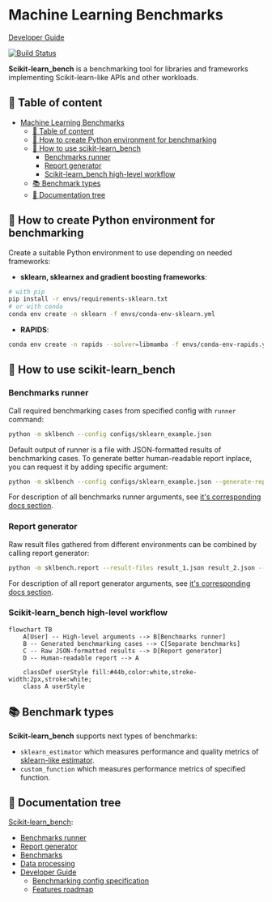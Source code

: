 # Machine Learning Benchmarks

[Developer Guide](docs/README.md)

[![Build Status](https://dev.azure.com/daal/scikit-learn_bench/_apis/build/status/IntelPython.scikit-learn_bench?branchName=main)](https://dev.azure.com/daal/scikit-learn_bench/_build/latest?definitionId=8&branchName=main)

**Scikit-learn_bench** is a benchmarking tool for libraries and frameworks implementing Scikit-learn-like APIs and other workloads.

## 📜 Table of content

- [Machine Learning Benchmarks](#machine-learning-benchmarks)
  - [📜 Table of content](#-table-of-content)
  - [🔧 How to create Python environment for benchmarking](#-how-to-create-python-environment-for-benchmarking)
  - [🚀 How to use scikit-learn\_bench](#-how-to-use-scikit-learn_bench)
    - [Benchmarks runner](#benchmarks-runner)
    - [Report generator](#report-generator)
    - [Scikit-learn\_bench high-level workflow](#scikit-learn_bench-high-level-workflow)
  - [📚 Benchmark types](#-benchmark-types)
  - [📑 Documentation tree](#-documentation-tree)

## 🔧 How to create Python environment for benchmarking

Create a suitable Python environment to use depending on needed frameworks:

- **sklearn, sklearnex and gradient boosting frameworks**:

```bash
# with pip
pip install -r envs/requirements-sklearn.txt
# or with conda
conda env create -n sklearn -f envs/conda-env-sklearn.yml
```

- **RAPIDS**:

```bash
conda env create -n rapids --solver=libmamba -f envs/conda-env-rapids.yml
```

## 🚀 How to use scikit-learn_bench

### Benchmarks runner

Call required benchmarking cases from specified config with `runner` command:

```bash
python -m sklbench --config configs/sklearn_example.json
```

Default output of runner is a file with JSON-formatted results of benchmarking cases. To generate better human-readable report inplace, you can request it by adding specific argument:

```bash
python -m sklbench --config configs/sklearn_example.json --generate-report
```

For description of all benchmarks runner arguments, see [it's corresponding docs section](sklbench/runner/README.md#arguments).

### Report generator

Raw result files gathered from different environments can be combined by calling report generator:

```bash
python -m sklbench.report --result-files result_1.json result_2.json --report-file report.xlsx
```

For description of all report generator arguments, see [it's corresponding docs section](sklbench/report/README.md#arguments).

### Scikit-learn_bench high-level workflow

```mermaid
flowchart TB
    A[User] -- High-level arguments --> B[Benchmarks runner]
    B -- Generated benchmarking cases --> C[Separate benchmarks]
    C -- Raw JSON-formatted results --> D[Report generator]
    D -- Human-readable report --> A

    classDef userStyle fill:#44b,color:white,stroke-width:2px,stroke:white;
    class A userStyle
```

## 📚 Benchmark types

**Scikit-learn_bench** supports next types of benchmarks:

 - `sklearn_estimator` which measures performance and quality metrics of [sklearn-like estimator](https://scikit-learn.org/stable/glossary.html#term-estimator).
 - `custom_function` which measures performance metrics of specified function.

## 📑 Documentation tree
[Scikit-learn_bench](README.md):
- [Benchmarks runner](sklbench/runner/README.md)
- [Report generator](sklbench/report/README.md)
- [Benchmarks](sklbench/benchmarks/README.md)
- [Data processing](sklbench/datasets/README.md)
- [Developer Guide](docs/README.md)
    - [Benchmarking config specification](docs/BENCH-CONFIG-SPEC.md)
    - [Features roadmap](docs/FEATURES-ROADMAP.md)
